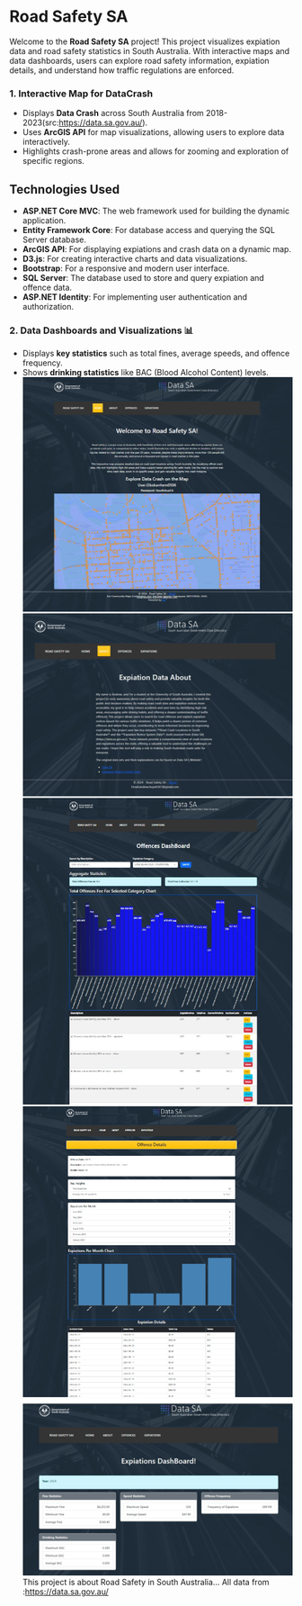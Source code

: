 # Road Safety SA
Welcome to the **Road Safety SA** project! This project visualizes expiation data and road safety statistics in South Australia. With interactive maps and data dashboards, users can explore road safety information, expiation details, and understand how traffic regulations are enforced.
### 1. Interactive Map for DataCrash 
- Displays **Data Crash** across South Australia from 2018-2023(src:https://data.sa.gov.au/).
- Uses **ArcGIS API** for map visualizations, allowing users to explore data interactively.
- Highlights crash-prone areas and allows for zooming and exploration of specific regions.
## Technologies Used
- **ASP.NET Core MVC**: The web framework used for building the dynamic application.
- **Entity Framework Core**: For database access and querying the SQL Server database.
- **ArcGIS API**: For displaying expiations and crash data on a dynamic map.
- **D3.js**: For creating interactive charts and data visualizations.
- **Bootstrap**: For a responsive and modern user interface.
- **SQL Server**: The database used to store and query expiation and offence data.
- **ASP.NET Identity**: For implementing user authentication and authorization.
### 2. Data Dashboards and Visualizations 📊
- Displays **key statistics** such as total fines, average speeds, and offence frequency.
- Shows **drinking statistics** like BAC (Blood Alcohol Content) levels.
![Road Safety Image](Assig1/wwwroot/roadsafety/Home.jpeg)
![Road Safety Image](Assig1/wwwroot/roadsafety/About.jpeg)
![Road Safety Image](Assig1/wwwroot/roadsafety/offences.jpeg)
![Road Safety Image](Assig1/wwwroot/roadsafety/detail.jpeg)
![Road Safety Image](Assig1/wwwroot/roadsafety/expiation.jpeg)
This project is about Road Safety in South Australia...
All data from :https://data.sa.gov.au/
